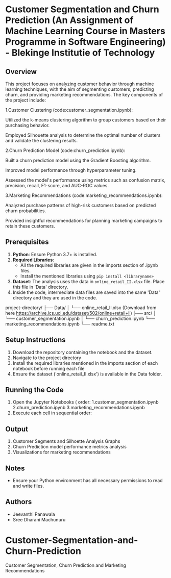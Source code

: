  Customer Segmentation and Churn Prediction 
(An Assignment of Machine Learning Course in Masters Programme in Software Engineering) - Blekinge Institutie of Technology
====================================================================================================================================================

Overview
--------
This project focuses on analyzing customer behavior through machine learning techniques, with the aim of segmenting customers, predicting churn, and providing marketing recommendations. The key components of the project include:

1.Customer Clustering (code:customer_segmentation.ipynb):

Utilized the k-means clustering algorithm to group customers based on their purchasing behavior.

Employed Silhouette analysis to determine the optimal number of clusters and validate the clustering results.

2.Churn Prediction Model (code:churn_prediction.ipynb):

Built a churn prediction model using the Gradient Boosting algorithm.

Improved model performance through hyperparameter tuning.

Assessed the model's performance using metrics such as confusion matrix, precision, recall, F1-score, and AUC-ROC values.

3.Marketing Recommendations (code:marketing_recommendations.ipynb):

Analyzed purchase patterns of high-risk customers based on predicted churn probabilities.

Provided insightful recommendations for planning marketing campaigns to retain these customers.

Prerequisites
-------------
1. **Python**: Ensure Python 3.7+ is installed.
2. **Required Libraries**:
   - All the required libraries are given in the imports section of .ipynb files.
   - Install the mentioned libraries using `pip install <libraryname>`
3. **Dataset**: The analysis uses  the data in `online_retail_II.xlsx` file. Place this file in 'Data' directory.
4. Inside the code, intermediate data files are saved into the same 'Data' directory and they are used in the code.


project-directory/
├── Data/
│   └── online_retail_II.xlsx (Download from here https://archive.ics.uci.edu/dataset/502/online+retail+ii)
├── src/
│   └── customer_segmentation.ipynb
│   └── churn_prediction.ipynb 
    └── marketing_recommendations.ipynb
└── readme.txt

Setup Instructions
------------------
1. Download the repository containing the notebook and the dataset.
2. Navigate to the project directory
3. Install the required libraries mentioned in the imports section of each notebook before running each file
4. Ensure the dataset ('online_retail_II.xlsx') is available in the Data folder.

Running the Code
----------------
1. Open the Jupyter Notebooks ( order: 1.customer_segmentation.ipynb 2.churn_prediction.ipynb 3.marketing_recommendations.ipynb
2. Execute each cell in sequential order:


Output
------
1. Customer Segments and Silhoette Analysis Graphs
2. Churn Prediction model performance metrics analysis
3. Visualizations for marketing recommendations

Notes
-----
- Ensure your Python environment has all necessary permissions to read and write files.

Authors
-------
- Jeevanthi Panawala
- Sree Dharani Machunuru


# Customer-Segmentation-and-Churn-Prediction
Customer Segmentation, Churn Prediction and Marketing Recommendations
